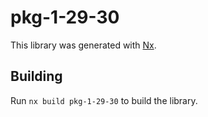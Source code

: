 # pkg-1-29-30

This library was generated with [Nx](https://nx.dev).

## Building

Run `nx build pkg-1-29-30` to build the library.
